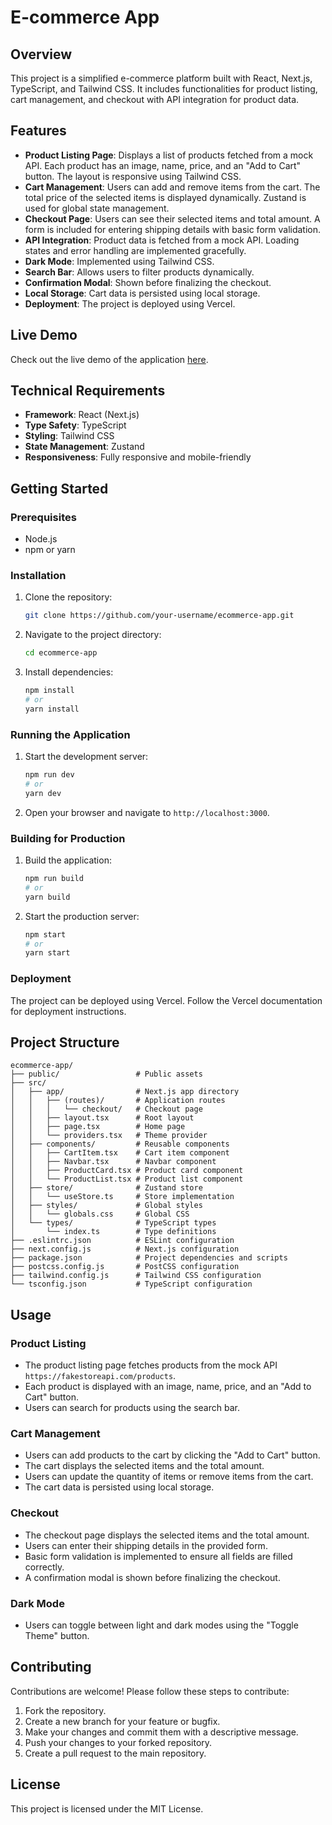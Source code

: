 # E-commerce App

## Overview

This project is a simplified e-commerce platform built with React, Next.js, TypeScript, and Tailwind CSS. It includes functionalities for product listing, cart management, and checkout with API integration for product data.

## Features

- **Product Listing Page**: Displays a list of products fetched from a mock API. Each product has an image, name, price, and an "Add to Cart" button. The layout is responsive using Tailwind CSS.
- **Cart Management**: Users can add and remove items from the cart. The total price of the selected items is displayed dynamically. Zustand is used for global state management.
- **Checkout Page**: Users can see their selected items and total amount. A form is included for entering shipping details with basic form validation.
- **API Integration**: Product data is fetched from a mock API. Loading states and error handling are implemented gracefully.
- **Dark Mode**: Implemented using Tailwind CSS.
- **Search Bar**: Allows users to filter products dynamically.
- **Confirmation Modal**: Shown before finalizing the checkout.
- **Local Storage**: Cart data is persisted using local storage.
- **Deployment**: The project is deployed using Vercel.

## Live Demo

Check out the live demo of the application [here](https://ecommerceappb.vercel.app).

## Technical Requirements

- **Framework**: React (Next.js)
- **Type Safety**: TypeScript
- **Styling**: Tailwind CSS
- **State Management**: Zustand
- **Responsiveness**: Fully responsive and mobile-friendly

## Getting Started

### Prerequisites

- Node.js
- npm or yarn

### Installation

1. Clone the repository:
   ```bash
   git clone https://github.com/your-username/ecommerce-app.git
   ```
2. Navigate to the project directory:
   ```bash
   cd ecommerce-app
   ```
3. Install dependencies:
   ```bash
   npm install
   # or
   yarn install
   ```

### Running the Application

1. Start the development server:
   ```bash
   npm run dev
   # or
   yarn dev
   ```
2. Open your browser and navigate to `http://localhost:3000`.

### Building for Production

1. Build the application:
   ```bash
   npm run build
   # or
   yarn build
   ```
2. Start the production server:
   ```bash
   npm start
   # or
   yarn start
   ```

### Deployment

The project can be deployed using Vercel. Follow the Vercel documentation for deployment instructions.

## Project Structure

```
ecommerce-app/
├── public/                 # Public assets
├── src/
│   ├── app/                # Next.js app directory
│   │   ├── (routes)/       # Application routes
│   │   │   └── checkout/   # Checkout page
│   │   ├── layout.tsx      # Root layout
│   │   ├── page.tsx        # Home page
│   │   └── providers.tsx   # Theme provider
│   ├── components/         # Reusable components
│   │   ├── CartItem.tsx    # Cart item component
│   │   ├── Navbar.tsx      # Navbar component
│   │   ├── ProductCard.tsx # Product card component
│   │   └── ProductList.tsx # Product list component
│   ├── store/              # Zustand store
│   │   └── useStore.ts     # Store implementation
│   ├── styles/             # Global styles
│   │   └── globals.css     # Global CSS
│   └── types/              # TypeScript types
│       └── index.ts        # Type definitions
├── .eslintrc.json          # ESLint configuration
├── next.config.js          # Next.js configuration
├── package.json            # Project dependencies and scripts
├── postcss.config.js       # PostCSS configuration
├── tailwind.config.js      # Tailwind CSS configuration
└── tsconfig.json           # TypeScript configuration
```

## Usage

### Product Listing

- The product listing page fetches products from the mock API `https://fakestoreapi.com/products`.
- Each product is displayed with an image, name, price, and an "Add to Cart" button.
- Users can search for products using the search bar.

### Cart Management

- Users can add products to the cart by clicking the "Add to Cart" button.
- The cart displays the selected items and the total amount.
- Users can update the quantity of items or remove items from the cart.
- The cart data is persisted using local storage.

### Checkout

- The checkout page displays the selected items and the total amount.
- Users can enter their shipping details in the provided form.
- Basic form validation is implemented to ensure all fields are filled correctly.
- A confirmation modal is shown before finalizing the checkout.

### Dark Mode

- Users can toggle between light and dark modes using the "Toggle Theme" button.

## Contributing

Contributions are welcome! Please follow these steps to contribute:

1. Fork the repository.
2. Create a new branch for your feature or bugfix.
3. Make your changes and commit them with a descriptive message.
4. Push your changes to your forked repository.
5. Create a pull request to the main repository.

## License

This project is licensed under the MIT License.

